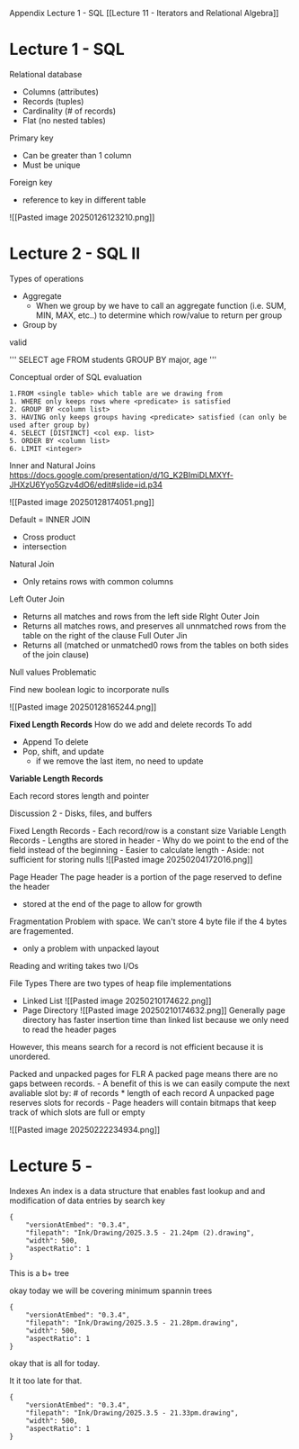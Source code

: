 Appendix
Lecture 1 - SQL
[[Lecture 11 - Iterators and Relational Algebra]]


# Lecture 1 - SQL

Relational database
- Columns (attributes)
- Records (tuples)
- Cardinality (# of records)
- Flat (no nested tables)

Primary key
- Can be greater than 1 column
- Must be unique

Foreign key
- reference to key in different table

![[Pasted image 20250126123210.png]]




# Lecture 2 - SQL II

Types of operations
- Aggregate
	- When we group by we have to call an aggregate function (i.e. SUM, MIN, MAX, etc..) to determine which row/value to return per group
- Group by

valid 

'''
SELECT age
FROM students
GROUP BY major, age
'''


Conceptual order of SQL evaluation

```
1.FROM <single table> which table are we drawing from
1. WHERE only keeps rows where <predicate> is satisfied
2. GROUP BY <column list>
3. HAVING only keeps groups having <predicate> satisfied (can only be used after group by)
4. SELECT [DISTINCT] <col exp. list>
5. ORDER BY <column list>
6. LIMIT <integer>
```



Inner and Natural Joins
https://docs.google.com/presentation/d/1G_K2BImiDLMXYf-JHXzU6Yyo5Gzv4dO6/edit#slide=id.p34

![[Pasted image 20250128174051.png]]

Default = INNER JOIN
- Cross product
- intersection 

Natural Join
- Only retains rows with common columns

Left Outer Join
- Returns all matches and rows from the left side
RIght Outer Join
- Returns all matches rows, and preserves all unnmatched rows from the table on the right of the clause
Full Outer Jin
- Returns all (matched or unmatched0 rows from the tables on both sides of the join clause)

Null values
Problematic 

Find new boolean logic to incorporate nulls

![[Pasted image 20250128165244.png]]



**Fixed Length Records**
How do we add and delete records
To add 
- Append
To delete
- Pop, shift, and update
	- if we remove the last item, no need to update

**Variable Length Records**

Each record stores length and pointer

Discussion 2 - Disks, files, and buffers

Fixed Length Records
	- Each record/row is a constant size
Variable Length Records
	- Lengths are stored in header
	- Why do we point to the end of the field instead of the beginning
		- Easier to calculate length 
		- Aside: not sufficient for storing nulls
![[Pasted image 20250204172016.png]]

Page Header
The page header is a portion of the page reserved to define the header
- stored at the end of the page to allow for growth

Fragmentation
Problem with space. We can't store 4 byte file if the 4 bytes are fragemented.
- only a problem with unpacked layout

Reading and writing takes two I/Os

File Types
There are two types of heap file implementations
- Linked List
![[Pasted image 20250210174622.png]]
- Page Directory
![[Pasted image 20250210174632.png]]
Generally page directory has faster insertion time than linked list because we only need to read the header pages

However, this means search for a record is not efficient because it is unordered. 


Packed and unpacked pages for FLR
A packed page means there are no gaps between records.
	- A benefit of this is we can easily compute the next avaliable slot by: # of records * length of each record
A unpacked page reserves slots for records
	- Page headers will contain bitmaps that keep track of which slots are full or empty

![[Pasted image 20250222234934.png]]


# Lecture 5 - 

Indexes
An index is a data structure that enables fast lookup and and modification of data entries by search key



```handdrawn-ink
{
	"versionAtEmbed": "0.3.4",
	"filepath": "Ink/Drawing/2025.3.5 - 21.24pm (2).drawing",
	"width": 500,
	"aspectRatio": 1
}
```


This is a b+ tree

okay today we will be covering minimum spannin trees


```handdrawn-ink
{
	"versionAtEmbed": "0.3.4",
	"filepath": "Ink/Drawing/2025.3.5 - 21.28pm.drawing",
	"width": 500,
	"aspectRatio": 1
}
```


okay that is all for today.

It it too late for that.

```handdrawn-ink
{
	"versionAtEmbed": "0.3.4",
	"filepath": "Ink/Drawing/2025.3.5 - 21.33pm.drawing",
	"width": 500,
	"aspectRatio": 1
}
```
